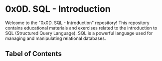 # 0x0D. SQL - Introduction
Welcome to the "0x0D. SQL - Introduction" repository! This repository contains educational materials and exercises related to the introduction to SQL (Structured Query Language). SQL is a powerful language used for managing and manipulating relational databases.


## Tabel of Contents

